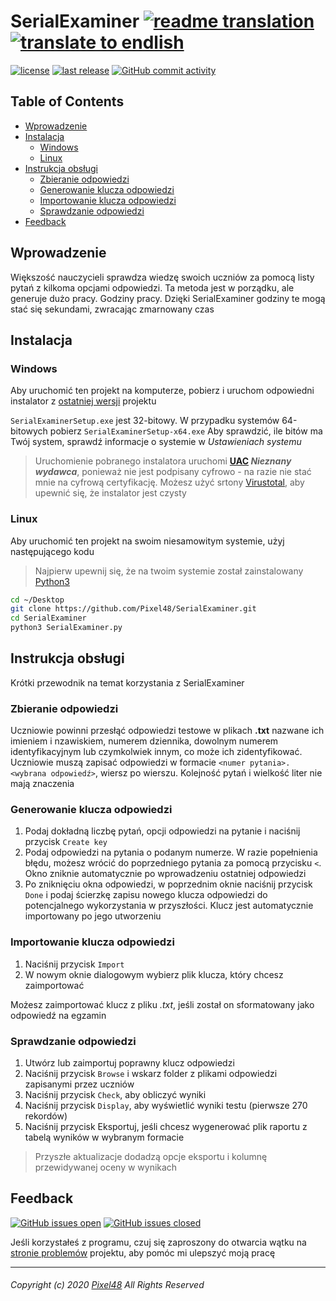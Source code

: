 # SerialExaminer [![readme translation](https://img.shields.io/badge/tłumaczenie%20pliku-polski-red?color=f00&logo=google-translate&logoColor=fff&style=for-the-badge)][readme-en] [![translate to endlish](https://img.shields.io/badge/-english-blue?color=00f&style=for-the-badge)][readme-pl]
  [![license](https://img.shields.io/github/license/Pixel48/SerialExaminer?color=brown)](https://github.com/Pixel48/SerialExaminer/blob/master/LICENSE)
  [![last release](https://img.shields.io/github/v/release/Pixel48/SerialExaminer?color=brightgreen&label=version)](https://github.com/Pixel48/SerialExaminer/releases/latest)
  [![GitHub commit activity](https://img.shields.io/github/commit-activity/m/Pixel48/SerialExaminer?color=informational&logo=github)]()

## Table of Contents
  - [Wprowadzenie](#wprowadzenie)
  - [Instalacja](#instalacja)
    - [Windows](#windows)
    - [Linux](#linux)
  - [Instrukcja obsługi](#instrukcja-obsługi)
    - [Zbieranie odpowiedzi](#zbieranie-odpowiedzi)
    - [Generowanie klucza odpowiedzi](#generowanie-klucza-odpowiedzi)
    - [Importowanie klucza odpowiedzi](#Importowanie-klucza-odpowiedzi)
    - [Sprawdzanie odpowiedzi](#sprawdzanie-odpowiedzi)
  - [Feedback](#feedback)

## Wprowadzenie
  Większość nauczycieli sprawdza wiedzę swoich uczniów za pomocą listy pytań z kilkoma opcjami odpowiedzi. Ta metoda jest w porządku, ale generuje dużo pracy. Godziny pracy. Dzięki SerialExaminer godziny te mogą stać się sekundami, zwracając zmarnowany czas

## Instalacja

### Windows
  Aby uruchomić ten projekt na komputerze, pobierz i uruchom odpowiedni instalator z [ostatniej wersji][latest-release] projektu

  `SerialExaminerSetup.exe` jest 32-bitowy. W przypadku systemów 64-bitowych pobierz `SerialExaminerSetup-x64.exe`
  Aby sprawdzić, ile bitów ma Twój system, sprawdź informacje o systemie w _Ustawieniach systemu_
  > Uruchomienie pobranego instalatora uruchomi __[UAC](https://en.wikipedia.org/wiki/User_Account_Control) *Nieznany wydawca*__, ponieważ nie jest podpisany cyfrowo - na razie nie stać mnie na cyfrową certyfikację. Możesz użyć srtony [Virustotal](https://www.virustotal.com/gui/home/upload), aby upewnić się, że instalator jest czysty

### Linux
  Aby uruchomić ten projekt na swoim niesamowitym systemie, użyj następującego kodu
  > Najpierw upewnij się, że na twoim systemie został zainstalowany [Python3](https://www.python.org)

  ```bash
  cd ~/Desktop
  git clone https://github.com/Pixel48/SerialExaminer.git
  cd SerialExaminer
  python3 SerialExaminer.py
  ```

## Instrukcja obsługi
  Krótki przewodnik na temat korzystania z SerialExaminer

### Zbieranie odpowiedzi
  Uczniowie powinni przesłąć odpowiedzi testowe w plikach **.txt** nazwane ich imieniem i nzawiskiem, numerem dziennika, dowolnym numerem identyfikacyjnym lub czymkolwiek innym, co może ich zidentyfikować. Uczniowie muszą zapisać odpowiedzi w formacie `<numer pytania>. <wybrana odpowiedź>`, wiersz po wierszu. Kolejność pytań i wielkość liter nie mają znaczenia

### Generowanie klucza odpowiedzi
  1. Podaj dokładną liczbę pytań, opcji odpowiedzi na pytanie i naciśnij przycisk `Create key`
  2. Podaj odpowiedzi na pytania o podanym numerze. W razie popełnienia błędu, możesz wrócić do poprzedniego pytania za pomocą przycisku `<`. Okno zniknie automatycznie po wprowadzeniu ostatniej odpowiedzi
  3. Po zniknięciu okna odpowiedzi, w poprzednim oknie naciśnij przycisk `Done` i podaj ścierzkę zapisu nowego klucza odpowiedzi do potencjalnego wykorzystania w przyszłości. Klucz jest automatycznie importowany po jego utworzeniu

### Importowanie klucza odpowiedzi
  1. Naciśnij przycisk `Import`
  2. W nowym oknie dialogowym wybierz plik klucza, który chcesz zaimportować

  Możesz zaimportować klucz z pliku _.txt_, jeśli został on sformatowany jako odpowiedź na egzamin

### Sprawdzanie odpowiedzi
  1. Utwórz lub zaimportuj poprawny klucz odpowiedzi
  2. Naciśnij przycisk `Browse` i wskarz folder z plikami odpowiedzi zapisanymi przez uczniów
  3. Naciśnij przycisk `Check`, aby obliczyć wyniki
  4. Naciśnij przycisk `Display`, aby wyświetlić wyniki testu (pierwsze 270 rekordów)
  5. Naciśnij przycisk Eksportuj, jeśli chcesz wygenerować plik raportu z tabelą wyników w wybranym formacie
  > Przyszłe aktualizacje dodadzą opcje eksportu i kolumnę przewidywanej oceny w wynikach

## Feedback
  [![GitHub issues open](https://img.shields.io/github/issues-raw/Pixel48/SerialExaminer?color=yellow)][issues]
  [![GitHub issues closed](https://img.shields.io/github/issues-closed-raw/Pixel48/SerialExaminer?color=red)][issues]

  Jeśli korzystałeś z programu, czuj się zaproszony do otwarcia wątku na [stronie problemów][issues] projektu, aby pomóc mi ulepszyć moją pracę

---
###### Copyright (c) 2020 [Pixel48](https://github.com/Pixel48/) All Rights Reserved
  [readme-en]: ./README.md "English translation"
  [readme-pl]: ./README-PL.md "Polskie tłumaczenie"
  [latest-release]: https://github.com/Pixel48/SerialExaminer/releases/latest
  [issues]: https://github.com/Pixel48/SerialExaminer/issues
